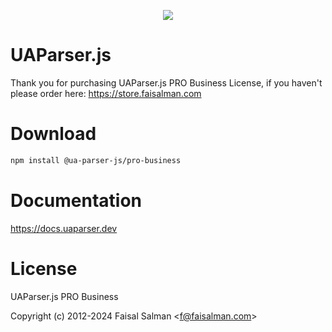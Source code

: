 <p align="center">
    <a href="https://uaparser.dev"><img src="https://raw.githubusercontent.com/faisalman/ua-parser-js/gh-pages/images/uap-header.png"></a>
</p>

# UAParser.js

Thank you for purchasing UAParser.js PRO Business License, if you haven't please order here: https://store.faisalman.com

# Download

```sh
npm install @ua-parser-js/pro-business
```

# Documentation

https://docs.uaparser.dev 

# License

UAParser.js PRO Business

Copyright (c) 2012-2024 Faisal Salman <<f@faisalman.com>>
